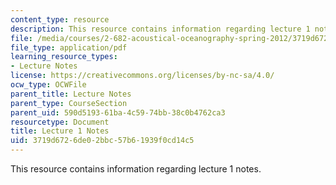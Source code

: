 ```yaml
---
content_type: resource
description: This resource contains information regarding lecture 1 notes.
file: /media/courses/2-682-acoustical-oceanography-spring-2012/3719d6726de02bbc57b61939f0cd14c5_MIT2_682S12_lec01.pdf
file_type: application/pdf
learning_resource_types:
- Lecture Notes
license: https://creativecommons.org/licenses/by-nc-sa/4.0/
ocw_type: OCWFile
parent_title: Lecture Notes
parent_type: CourseSection
parent_uid: 590d5193-61ba-4c59-74bb-38c0b4762ca3
resourcetype: Document
title: Lecture 1 Notes
uid: 3719d672-6de0-2bbc-57b6-1939f0cd14c5
---
```

This resource contains information regarding lecture 1 notes.